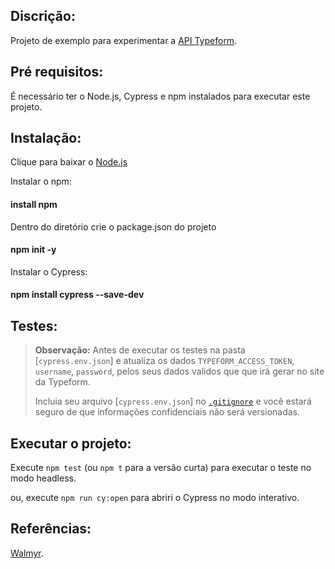 ## Discrição:
Projeto de exemplo para experimentar a [API Typeform](https://developer.typeform.com/).


## Pré requisitos:
É necessário ter o Node.js, Cypress e npm instalados para executar este projeto.


## Instalação:
Clique para baixar o [Node.js](https://nodejs.org/)

Instalar o npm:
#### install npm

Dentro do diretório crie o package.json do projeto
#### npm init -y

Instalar o Cypress:
#### npm install cypress --save-dev

## Testes:
> **Observação:** Antes de executar os testes na pasta [`cypress.env.json`] e atualiza os dados `TYPEFORM_ACCESS_TOKEN`, `username`, `password`, pelos seus dados validos que que irá gerar no site da Typeform. 
>
> Incluia seu arquivo [`cypress.env.json`] no [`.gitignore`](./.gitignore) e você estará seguro de que informações confidenciais não será versionadas.

## Executar o projeto:
Execute `npm test` (ou `npm t` para a versão curta) para executar o teste no modo headless.

ou, execute `npm run cy:open` para abriri o Cypress no modo interativo.

## Referências:
[Walmyr](https://walmyr.dev).